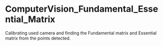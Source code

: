 # ComputerVision_Fundamental_Essential_Matrix
Calibrating used camera and finding the Fundamental matrix and Essential matrix from the points detected.
